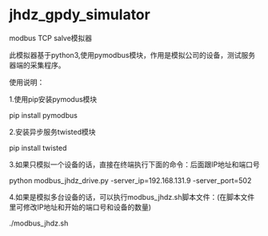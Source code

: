 # jhdz_gpdy_simulator

modbus TCP salve模拟器

此模拟器基于python3,使用pymodbus模块，作用是模拟公司的设备，测试服务器端的采集程序。

使用说明：

1.使用pip安装pymodus模块
  
  pip install pymodbus

2.安装异步服务twisted模块
  
  pip install twisted
  
3.如果只模拟一个设备的话，直接在终端执行下面的命令：后面跟IP地址和端口号
  
  python modbus_jhdz_drive.py -server_ip=192.168.131.9 -server_port=502
  
4.如果是模拟多台设备的话，可以执行modbus_jhdz.sh脚本文件：(在脚本文件里可修改IP地址和开始的端口号和设备的数量)
  
  ./modbus_jhdz.sh
  

